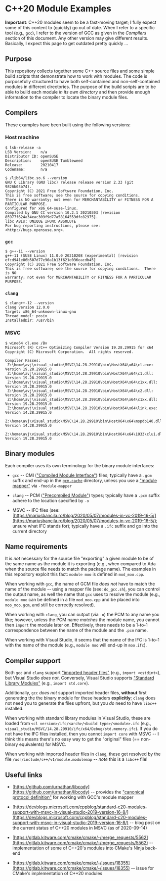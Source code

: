 # C++20 Module Examples

**Important**: C++20 modules seem to be a fast-moving target; I fully expect some of this content to (quickly) go out of date. When I refer to a specific tool (e.g., `gcc`), I refer to the version of GCC as given in the *Compilers* section of this document. Any other version may give different results. Basically, I expect this page to get outdated pretty quickly ...


## Purpose

This repository collects together some C++ source files and some simple build scripts that demonstrate how to work with modules. The code is purposefully structured to have both self-contained and non-self-contained modules in different directories. The purpose of the build scripts are to be able to build each module *in its own directory* and then provide enough information to the compiler to locate the binary module files.


## Compilers

These examples have been built using the following versions:

### Host machine

```
$ lsb-release -a
LSB Version:    n/a
Distributor ID: openSUSE
Description:    openSUSE Tumbleweed
Release:        20210417
Codename:       n/a

$ /lib64/libc.so.6 --version
GNU C Library (GNU libc) release release version 2.33 (git 9826b03b74).
Copyright (C) 2021 Free Software Foundation, Inc.
This is free software; see the source for copying conditions.
There is NO warranty; not even for MERCHANTABILITY or FITNESS FOR A
PARTICULAR PURPOSE.
Configured for x86_64-suse-linux.
Compiled by GNU CC version 10.2.1 20210303 [revision 85977f624a34eac309f9d77a58164553dfc82975].
libc ABIs: UNIQUE IFUNC ABSOLUTE
For bug reporting instructions, please see:
<http://bugs.opensuse.org>.
```

### `gcc`

```
$ g++-11 --version
g++-11 (SUSE Linux) 11.0.0 20210208 (experimental) [revision efcd941e86b507d77e90a1b13f621e036eacdb45]
Copyright (C) 2021 Free Software Foundation, Inc.
This is free software; see the source for copying conditions.  There is NO
warranty; not even for MERCHANTABILITY or FITNESS FOR A PARTICULAR PURPOSE.
```

### `clang`

```
$ clang++-12 --version
clang version 12.0.0
Target: x86_64-unknown-linux-gnu
Thread model: posix
InstalledDir: /usr/bin
```

### MSVC

```
$ wine64 cl.exe /Bv
Microsoft (R) C/C++ Optimizing Compiler Version 19.28.29915 for x64
Copyright (C) Microsoft Corporation.  All rights reserved.

Compiler Passes:
 Z:\home\avj\visual_studio\MSVC\14.28.29910\bin\HostX64\x64\cl.exe:        Version 19.28.29915.0
 Z:\home\avj\visual_studio\MSVC\14.28.29910\bin\HostX64\x64\c1.dll:        Version 19.28.29915.0
 Z:\home\avj\visual_studio\MSVC\14.28.29910\bin\HostX64\x64\c1xx.dll:      Version 19.28.29915.0
 Z:\home\avj\visual_studio\MSVC\14.28.29910\bin\HostX64\x64\c2.dll:        Version 19.28.29915.0
 Z:\home\avj\visual_studio\MSVC\14.28.29910\bin\HostX64\x64\c1xx.dll:      Version 19.28.29915.0
 Z:\home\avj\visual_studio\MSVC\14.28.29910\bin\HostX64\x64\link.exe:      Version 14.28.29915.0
 Z:\home\avj\visual_studio\MSVC\14.28.29910\bin\HostX64\x64\mspdb140.dll:  Version 14.28.29915.0
 Z:\home\avj\visual_studio\MSVC\14.28.29910\bin\HostX64\x64\1033\clui.dll: Version 19.28.29915.0
```


## Binary modules

Each compiler uses its own terminology for the binary module interfaces:

* `gcc` -- CMI (["Compiled Module Interface"](https://gcc.gnu.org/wiki/cxx-modules)) files; typically have a `.gcm` suffix and end-up in the [`gcm.cache`](https://gcc.gnu.org/onlinedocs/gcc/C_002b_002b-Module-Mapper.html) directory, unless you use a ["module mapper"](https://gcc.gnu.org/onlinedocs/gcc/C_002b_002b-Module-Mapper.html) via `-fmodule-mapper`

* `clang` -- PCM (["Precompiled Module"](https://mariusbancila.ro/blog/2020/05/15/modules-in-clang-11/)) types; typically have a `.pcm` suffix adhere to the location specified by `-o`

* MSVC -- IFC files (see: [https://mariusbancila.ro/blog/2020/05/07/modules-in-vc-2019-16-5/](https://mariusbancila.ro/blog/2020/05/07/modules-in-vc-2019-16-5/); unsure what IFC stands for); typically have a `.ifc` suffix and go into the current directory


## Name requirements

It is *not* necessary for the source file "exporting" a given module to be of the same name as the module it is exporting (e.g., when compared to Ada when the source file needs to match the package name). The examples in this repository exploit this fact: `module moo` is defined in `mod_moo.cpp`.

When working with `gcc`, the name of GCM file *does not* have to match the name of the module -- using a mapper file (see: `do_gcc.sh`), you can control the output name, as well the name that `gcc` uses to resolve the module (e.g., `module moo` can be defined in a file `mod_moo.cpp` and be placed into `moo_moo.gcm`, and still be correctly resolved).

When working with `clang`, you can output (via `-o`) the PCM to any name you like; however, unless the PCM name *matches* the module name, you cannot then `import` the module later on. Effectively, there needs to be a 1-to-1 correspondence between the name of the module and the `.pcm` name.

When working with Visual Studio, it seems that the name of the IFC is 1-to-1 with the name of the module (e.g., `module moo` will end-up in `moo.ifc`).



## Compiler support

Both `gcc` and `clang` support ["imported header files"](https://docs.microsoft.com/en-us/cpp/cpp/modules-cpp?view=msvc-160) (e.g., `import <cstdint>`), but Visual Studio *does not*. Conversely, Visual Studio supports ["Standard Library Modules"](https://devblogs.microsoft.com/cppblog/cpp-modules-in-visual-studio-2017/) (e.g., `import std.core`).

Additionally, `gcc` *does not* support imported header files, **without** first generating the the binary module for these headers **explicitly**; `clang` does not need you to generate the files upfront, but you *do* need to have `libc++` installed.

When working with standard library modules in Visual Studio, these are loaded from `<cl version>/ifc/<arch>/<build type>/<module>.ifc` (e.g., `visual_studio/MSVC/14.28.29910/ifc/x64/Debug/std.memory.ifc`). If you do not have the IFC files installed, then you cannot `import core` with MSVC -- I think this means there's no easy way to get the "original" files (== non-binary equivalents) for MSVC.

When working with imported header files in `clang`, these get resolved by the file `/usr/include/c++/v1/module.modulemap` -- *note* this is a `libc++` file!


## Useful links

* [https://github.com/urnathan/libcody](https://github.com/urnathan/libcody) -- provides the ["canonical protocol definition"](https://gcc.gnu.org/onlinedocs/gcc/C_002b_002b-Module-Mapper.html) for working with GCC's module mapper

* [https://devblogs.microsoft.com/cppblog/standard-c20-modules-support-with-msvc-in-visual-studio-2019-version-16-8/](https://devblogs.microsoft.com/cppblog/standard-c20-modules-support-with-msvc-in-visual-studio-2019-version-16-8/) -- blog post on the current status of C++20 modules in MSVC (as of 2020-09-14)

* [https://gitlab.kitware.com/cmake/cmake/-/merge_requests/5562](https://gitlab.kitware.com/cmake/cmake/-/merge_requests/5562) -- implementation of some of C++20's modules into CMake's Ninja back-end

* [https://gitlab.kitware.com/cmake/cmake/-/issues/18355](https://gitlab.kitware.com/cmake/cmake/-/issues/18355) -- issue for CMake's implementation of C++20 modules

